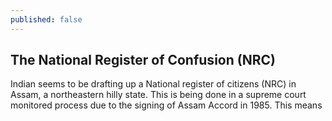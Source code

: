 ```yaml
---
published: false
---
```

## The National Register of Confusion (NRC)
Indian seems to be drafting up a National register of citizens (NRC) in Assam, a northeastern hilly state. This is being done in a supreme court monitored process due to the signing of Assam Accord in 1985. This means 

